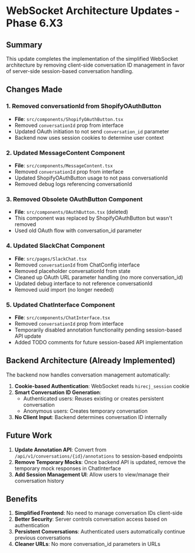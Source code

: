 # WebSocket Architecture Updates - Phase 6.X3

## Summary

This update completes the implementation of the simplified WebSocket architecture by removing client-side conversation ID management in favor of server-side session-based conversation handling.

## Changes Made

### 1. **Removed conversationId from ShopifyOAuthButton**
- **File**: `src/components/ShopifyOAuthButton.tsx`
- Removed `conversationId` prop from interface
- Updated OAuth initiation to not send `conversation_id` parameter
- Backend now uses session cookies to determine user context

### 2. **Updated MessageContent Component**
- **File**: `src/components/MessageContent.tsx`
- Removed `conversationId` prop from interface
- Updated ShopifyOAuthButton usage to not pass conversationId
- Removed debug logs referencing conversationId

### 3. **Removed Obsolete OAuthButton Component**
- **File**: `src/components/OAuthButton.tsx` (deleted)
- This component was replaced by ShopifyOAuthButton but wasn't removed
- Used old OAuth flow with conversation_id parameter

### 4. **Updated SlackChat Component**
- **File**: `src/pages/SlackChat.tsx`
- Removed `conversationId` from ChatConfig interface
- Removed placeholder conversationId from state
- Cleaned up OAuth URL parameter handling (no more conversation_id)
- Updated debug interface to not reference conversationId
- Removed uuid import (no longer needed)

### 5. **Updated ChatInterface Component**
- **File**: `src/components/ChatInterface.tsx`
- Removed `conversationId` prop from interface
- Temporarily disabled annotation functionality pending session-based API update
- Added TODO comments for future session-based API implementation

## Backend Architecture (Already Implemented)

The backend now handles conversation management automatically:

1. **Cookie-based Authentication**: WebSocket reads `hirecj_session` cookie
2. **Smart Conversation ID Generation**:
   - Authenticated users: Reuses existing or creates persistent conversation
   - Anonymous users: Creates temporary conversation
3. **No Client Input**: Backend determines conversation ID internally

## Future Work

1. **Update Annotation API**: Convert from `/api/v1/conversations/{id}/annotations` to session-based endpoints
2. **Remove Temporary Mocks**: Once backend API is updated, remove the temporary mock responses in ChatInterface
3. **Add Session Management UI**: Allow users to view/manage their conversation history

## Benefits

1. **Simplified Frontend**: No need to manage conversation IDs client-side
2. **Better Security**: Server controls conversation access based on authentication
3. **Persistent Conversations**: Authenticated users automatically continue previous conversations
4. **Cleaner URLs**: No more conversation_id parameters in URLs